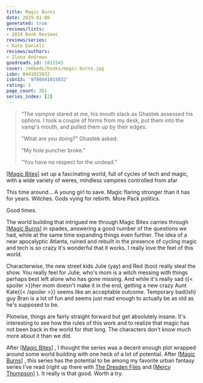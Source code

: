 ```yaml
---
title: Magic Burns
date: 2019-01-08
generated: true
reviews/lists:
- 2019 Book Reviews
reviews/series:
- Kate Daniels
reviews/authors:
- Ilona Andrews
goodreads_id: 1811543
cover: /embeds/books/magic-burns.jpg
isbn: 0441015832
isbn13: '9780441015832'
rating: 5
page_count: 261
series_index: [2]
---
```

>  “The vampire stared at me, his mouth slack as Ghastek assessed his options. I took a couple of forms from my desk, put them into the vamp's mouth, and pulled them up by their edges.  
>
>  "What are you doing?" Ghastek asked.  
>
>  "My hole puncher broke."  
>
>  "You have no respect for the undead.”  

<!--more-->

[[Magic Bites]]() set up a fascinating world, full of cycles of tech and magic, with a wide variety of weres, mindless vampires controlled from afar  

This time around... A young girl to save. Magic flaring stronger than it has for years. Witches. Gods vying for rebirth. More Pack politics.  

Good times.  

The world building that intrigued me through Magic Bites carries through [[Magic Burns]]() in spades, answering a good number of the questions we had, while at the same time expanding things even further. The idea of a near apocalyptic Atlanta, ruined and rebuilt in the presence of cycling magic and tech is so crazy it's wonderful that it works. I really love the feel of this world.  

Characterwise, the new street kids Julie (yay) and Red (boo) really steal the show. You really feel for Julie, who's mom is a witch messing with things perhaps best left alone who has gone missing. And while it's really sad  {{< spoiler >}}her mom doesn't make it in the end, getting a new crazy Aunt Kate{{< /spoiler >}}  seems like an acceptable outcome. Temporary bad(ish) guy Bran is a lot of fun and seems just mad enough to actually be as old as he's supposed to be.  

Plotwise, things are fairly straight forward but get absolutely insane. It's interesting to see how the rules of this work and to realize that magic has not been back in the world for *that* long. The characters don't know much more about it than we did.  

After [[Magic Bites]]() , I thought the series was a decent enough plot wrapped around some world building with one heck of a lot of potential. After [[Magic Burns]]() , this series has the potential to be among my favorite urban fantasy series I've read (right up there with [The Dresden Files](https://www.goodreads.com/series/40346-the-dresden-files) and [[Mercy Thompson]]() ). It really is that good. Worth a try.